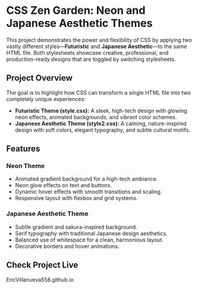 # **CSS Zen Garden: Neon and Japanese Aesthetic Themes**

This project demonstrates the power and flexibility of CSS by applying two vastly different styles—**Futuristic** and **Japanese Aesthetic**—to the same HTML file. Both stylesheets showcase creative, professional, and production-ready designs that are toggled by switching stylesheets.

## **Project Overview**

The goal is to highlight how CSS can transform a single HTML file into two completely unique experiences:
- **Futuristic Theme (style.css):** A sleek, high-tech design with glowing neon effects, animated backgrounds, and vibrant color schemes.
- **Japanese Aesthetic Theme (style2.css):** A calming, nature-inspired design with soft colors, elegant typography, and subtle cultural motifs.

## **Features**

### **Neon Theme**
- Animated gradient background for a high-tech ambiance.
- Neon glow effects on text and buttons.
- Dynamic hover effects with smooth transitions and scaling.
- Responsive layout with flexbox and grid systems.

### **Japanese Aesthetic Theme**
- Subtle gradient and sakura-inspired background.
- Serif typography with traditional Japanese design aesthetics.
- Balanced use of whitespace for a clean, harmonious layout.
- Decorative borders and hover animations.

## **Check Project Live**
EricVillanueva558.github.io
